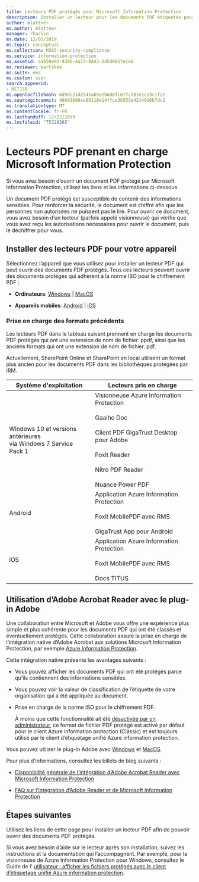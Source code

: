 ```yaml
---
title: Lecteurs PDF protégés pour Microsoft Information Protection
description: Installer un lecteur pour les documents PDF étiquetés pour la classification et la protection
author: mlottner
ms.author: mlottner
manager: rkarlin
ms.date: 12/05/2019
ms.topic: conceptual
ms.collection: M365-security-compliance
ms.service: information-protection
ms.assetid: aab59e02-930b-4a17-8442-2d5d081fe1a6
ms.reviewer: kartikka
ms.suite: ems
ms.custom: user
search.appverid:
- MET150
ms.openlocfilehash: 6d9dc21d2541ab9aeb6d6fc6772781e1c23c1f2e
ms.sourcegitcommit: 40693000ce86110e14ffce3b553e42149d6b7dc2
ms.translationtype: MT
ms.contentlocale: fr-FR
ms.lasthandoff: 12/22/2019
ms.locfileid: "75326365"
---
```

# <a name="pdf-readers-that-support-microsoft-information-protection"></a>Lecteurs PDF prenant en charge Microsoft Information Protection

Si vous avez besoin d’ouvrir un document PDF protégé par Microsoft Information Protection, utilisez les liens et les informations ci-dessous.

Un document PDF protégé est susceptible de contenir des informations sensibles. Pour renforcer la sécurité, le document est chiffré afin que les personnes non autorisées ne puissent pas le lire. Pour ouvrir ce document, vous avez besoin d’un lecteur (parfois appelé visionneuse) qui vérifie que vous avez reçu les autorisations nécessaires pour ouvrir le document, puis le déchiffrer pour vous.

## <a name="install-pdf-readers-for-your-device"></a>Installer des lecteurs PDF pour votre appareil

Sélectionnez l’appareil que vous utilisez pour installer un lecteur PDF qui peut ouvrir des documents PDF protégés. Tous ces lecteurs peuvent ouvrir des documents protégés qui adhèrent à la norme ISO pour le chiffrement PDF :

- **Ordinateurs**: [Windows](protected-pdf-readers-windows.md) | [MacOS](protected-pdf-readers-mac.md)

- **Appareils mobiles**: [Android](protected-pdf-readers-android.md) | [iOS](protected-pdf-readers-ios.md)

### <a name="support-for-previous-formats"></a>Prise en charge des formats précédents

Les lecteurs PDF dans le tableau suivant prennent en charge les documents PDF protégés qui ont une extension de nom de fichier. ppdf, ainsi que les anciens formats qui ont une extension de nom de fichier. pdf. 

Actuellement, SharePoint Online et SharePoint en local utilisent un format plus ancien pour les documents PDF dans les bibliothèques protégées par IRM.


|Système d'exploitation|Lecteurs pris en charge|
|----------------|-----------------------------------|
|Windows 10 et versions antérieures<br />via Windows 7 Service Pack 1|Visionneuse Azure Information Protection<br /><br />Gaaiho Doc<br /><br />Client PDF GigaTrust Desktop pour Adobe<br /><br />Foxit Reader<br /><br />Nitro PDF Reader<br /><br /> Nuance Power PDF|
|Android|Application Azure Information Protection<br /><br />Foxit MobilePDF avec RMS<br /><br />GigaTrust App pour Android|
|iOS|Application Azure Information Protection<br /><br />Foxit MobilePDF avec RMS<br /><br />Docs TITUS|

## <a name="using-adobe-acrobat-reader-with-the-adobe-plug-in"></a>Utilisation d’Adobe Acrobat Reader avec le plug-in Adobe

Une collaboration entre Microsoft et Adobe vous offre une expérience plus simple et plus cohérente pour les documents PDF qui ont été classés et éventuellement protégés. Cette collaboration assure la prise en charge de l’intégration native d’Adobe Acrobat aux solutions Microsoft Information Protection, par exemple [Azure Information Protection](../what-is-information-protection.md). 

Cette intégration native présente les avantages suivants :

- Vous pouvez afficher les documents PDF qui ont été protégés parce qu’ils contiennent des informations sensibles.

- Vous pouvez voir la valeur de classification de l’étiquette de votre organisation qui a été appliquée au document.

- Prise en charge de la norme ISO pour le chiffrement PDF.
    
    À moins que cette fonctionnalité ait été [désactivée par un administrateur](client-admin-guide-customizations.md#dont-protect-pdf-files-by-using-the-iso-standard-for-pdf-encryption), ce format de fichier PDF protégé est activé par défaut pour le client Azure information protection (Classic) et est toujours utilisé par le client d’étiquetage unifié Azure information protection.

Vous pouvez utiliser le plug-in Adobe avec [Windows](protected-pdf-readers-windows.md) et [MacOS](protected-pdf-readers-mac.md).

Pour plus d’informations, consultez les billets de blog suivants : 

- [Disponibilité générale de l’intégration d’Adobe Acrobat Reader avec Microsoft Information Protection](https://techcommunity.microsoft.com/t5/Azure-Information-Protection/General-Availability-of-Adobe-Acrobat-Reader-Integration-with/ba-p/298396)

- [FAQ sur l’intégration d’Adobe Reader et de Microsoft Information Protection](https://techcommunity.microsoft.com/t5/Microsoft-Information-Protection/Adobe-reader-and-Microsoft-Information-Protection-integration/ba-p/482219)

## <a name="next-steps"></a>Étapes suivantes

Utilisez les liens de cette page pour installer un lecteur PDF afin de pouvoir ouvrir des documents PDF protégés.

Si vous avez besoin d’aide sur le lecteur après son installation, suivez les instructions et la documentation qui l’accompagnent. Par exemple, pour la visionneuse de Azure Information Protection pour Windows, consultez le Guide de l' [utilisateur : afficher les fichiers protégés avec le client d’étiquetage unifié Azure information protection](clientv2-view-use-files.md).
